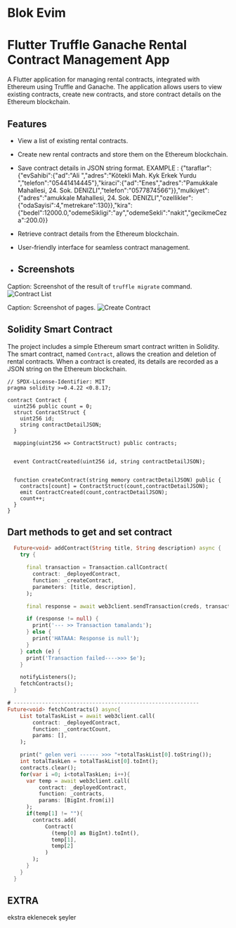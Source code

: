 
# Blok Evim

# Flutter Truffle Ganache Rental Contract Management App

A Flutter application for managing rental contracts, integrated with Ethereum using Truffle and Ganache. 
The application allows users to view existing contracts, create new contracts, and store contract details on the Ethereum blockchain.

## Features

- View a list of existing rental contracts.
- Create new rental contracts and store them on the Ethereum blockchain.
- Save contract details in  JSON string format.
 EXAMPLE : {"taraflar":{"evSahibi":{"ad":"Ali ","adres":"Kötekli Mah. Kyk Erkek Yurdu ","telefon":"05441414445"},"kiraci":{"ad":"Enes","adres":"Pamukkale Mahallesi, 24. Sok. DENIZLI","telefon":"0577874566"}},"mulkiyet":{"adres":"amukkale Mahallesi, 24. Sok. DENIZLI","ozellikler":{"odaSayisi":4,"metrekare":130}},"kira":{"bedel":12000.0,"odemeSikligi":"ay","odemeSekli":"nakit","gecikmeCeza":200.0}}
- Retrieve contract details from the Ethereum blockchain.
- User-friendly interface for seamless contract management.

- ## Screenshots
Caption: Screenshot of the result of `truffle migrate` command.
![Contract List](https://drive.usercontent.google.com/download?id=1dNBJ-jdw-dNG04-agsUKds15C4KcK3cr&export=download&authuser=0&confirm=t&uuid=07c99a2b-e8c5-42e0-97dd-d5e2270f805a&at=APZUnTWU6bEI1k_WGSVeNiVsgBQ4:1705237150946)

Caption: Screenshot of pages.
![Create Contract](https://drive.usercontent.google.com/download?id=123YQ3vp6SixklMtA997W5NHgYWvbRFOq&export=download&authuser=0&confirm=t&uuid=68851331-27ad-4b51-a5e7-30b5db30585f&at=APZUnTUlE-89guBTSWEXIUVCVD56:1705237152084)


## Solidity Smart Contract

The project includes a simple Ethereum smart contract written in Solidity. The smart contract, named `Contract`, allows the creation and deletion of rental contracts. When a contract is created, its details are recorded as a JSON string on the Ethereum blockchain.

```solidity
// SPDX-License-Identifier: MIT
pragma solidity >=0.4.22 <0.8.17;

contract Contract {
  uint256 public count = 0;
  struct ContractStruct {
    uint256 id;
    string contractDetailJSON;
  }

  mapping(uint256 => ContractStruct) public contracts;


  event ContractCreated(uint256 id, string contractDetailJSON);


  function createContract(string memory contractDetailJSON) public {
    contracts[count] = ContractStruct(count,contractDetailJSON);
    emit ContractCreated(count,contractDetailJSON);
    count++;
  }
}
```

## Dart methods to get and set contract

```dart
  Future<void> addContract(String title, String description) async {
    try {

      final transaction = Transaction.callContract(
        contract: _deployedContract,
        function: _createContract,
        parameters: [title, description],
      );

      final response = await web3client.sendTransaction(creds, transaction);

      if (response != null) {
        print('--- >> Transaction tamalandı');
      } else {
        print('HATAAA: Response is null');
      }
    } catch (e) {
      print('Transaction failed---->>> $e');
    }

    notifyListeners();
    fetchContracts();
  }

# -----------------------------------------------------------
Future<void> fetchContracts() async{
    List totalTaskList = await web3client.call(
        contract: _deployedContract,
        function: _contractCount,
        params: [],
    );

    print(" gelen veri ------ >>> "+totalTaskList[0].toString());
    int totalTaskLen = totalTaskList[0].toInt();
    contracts.clear();
    for(var i =0; i<totalTaskLen; i++){
      var temp = await web3client.call(
          contract: _deployedContract,
          function: _contracts,
          params: [BigInt.from(i)]
      );
      if(temp[1] != ""){
        contracts.add(
            Contract(
              (temp[0] as BigInt).toInt(),
              temp[1],
              temp[2]
            )
        );
      }
    }
  }
```

## EXTRA

ekstra eklenecek şeyler


